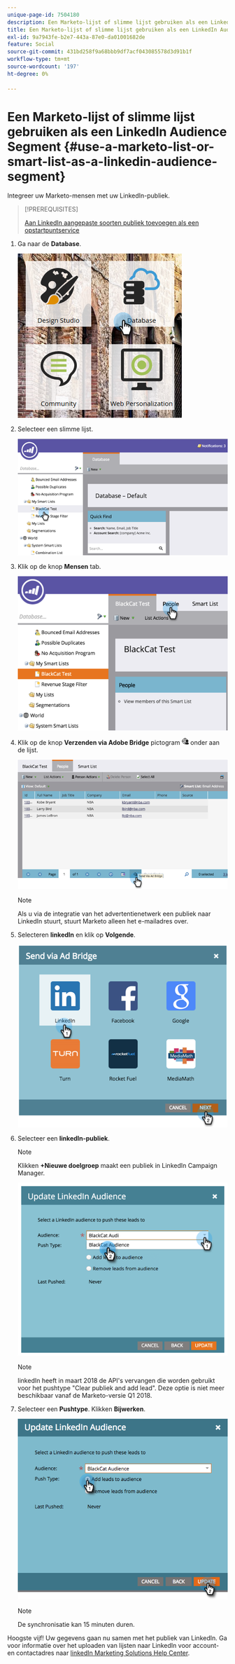 ```yaml
---
unique-page-id: 7504180
description: Een Marketo-lijst of slimme lijst gebruiken als een LinkedIn Audience Segment - Marketo Docs - Productdocumentatie
title: Een Marketo-lijst of slimme lijst gebruiken als een LinkedIn Audience Segment
exl-id: 9a7943fe-b2e7-443a-87e0-da01001682de
feature: Social
source-git-commit: 431bd258f9a68bbb9df7acf043085578d3d91b1f
workflow-type: tm+mt
source-wordcount: '197'
ht-degree: 0%

---
```


# Een Marketo-lijst of slimme lijst gebruiken als een LinkedIn Audience Segment {#use-a-marketo-list-or-smart-list-as-a-linkedin-audience-segment}

Integreer uw Marketo-mensen met uw LinkedIn-publiek.

>[!PREREQUISITES]
>
>[Aan LinkedIn aangepaste soorten publiek toevoegen als een opstartpuntservice](/help/marketo/product-docs/demand-generation/ad-network-integrations/add-linkedin-matched-audiences-as-a-launchpoint-service.md)

1. Ga naar de **Database**.

   ![](assets/db.png)

1. Selecteer een slimme lijst.

   ![](assets/two.png)

1. Klik op de knop **Mensen** tab.

   ![](assets/three-1.png)

1. Klik op de knop **Verzenden via Adobe Bridge** pictogram ![—](assets/image2015-4-20-18-3a18-3a41.png) onder aan de lijst.

   ![](assets/four-1.png)

   >[!NOTE]
   >
   >Als u via de integratie van het advertentienetwerk een publiek naar LinkedIn stuurt, stuurt Marketo alleen het e-mailadres over.

1. Selecteren **linkedIn** en klik op **Volgende**.

   ![](assets/image2015-4-20-18-3a7-3a19.png)

1. Selecteer een **linkedIn-publiek**.

   >[!NOTE]
   >
   >Klikken **+Nieuwe doelgroep** maakt een publiek in LinkedIn Campaign Manager.

   ![](assets/6.png)

   >[!NOTE]
   >
   >linkedIn heeft in maart 2018 de API&#39;s vervangen die worden gebruikt voor het pushtype &quot;Clear publiek and add lead&quot;. Deze optie is niet meer beschikbaar vanaf de Marketo-versie Q1 2018.

1. Selecteer een **Pushtype**. Klikken **Bijwerken**.

   ![](assets/7.png)

   >[!NOTE]
   >
   >De synchronisatie kan 15 minuten duren.

Hoogste vijf! Uw gegevens gaan nu samen met het publiek van LinkedIn. Ga voor informatie over het uploaden van lijsten naar LinkedIn voor account- en contactadres naar [linkedIn Marketing Solutions Help Center](https://www.linkedin.com/help/lms/answer/73938?query=ad%20segment).
